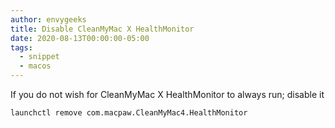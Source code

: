 ```yaml
---
author: envygeeks
title: Disable CleanMyMac X HealthMonitor
date: 2020-08-13T00:00:00-05:00
tags:
  - snippet
  - macos
---
```


If you do not wish for CleanMyMac X HealthMonitor to always run; disable it

```shell
launchctl remove com.macpaw.CleanMyMac4.HealthMonitor
```
